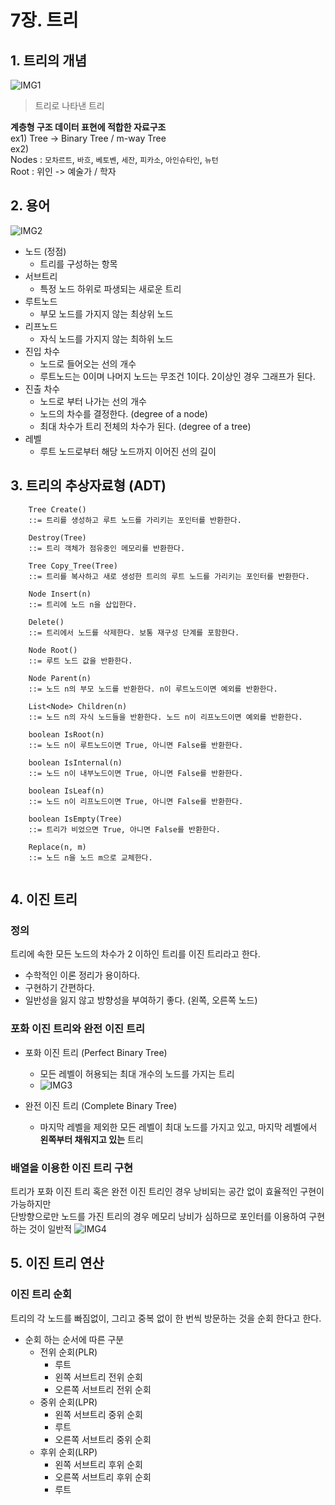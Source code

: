 # 7장. 트리
## 1. 트리의 개념
![IMG1](IMG1.jpg)
> 트리로 나타낸 트리
 
**계층형 구조 데이터 표현에 적합한 자료구조**<br>
ex1) Tree -> Binary Tree / m-way Tree <br>
ex2) <br>Nodes : `모차르트`, `바흐`, `베토벤`, `세잔`, `피카소`, `아인슈타인`, `뉴턴` 
    <br> Root : 위인 -> 예술가 / 학자 

## 2. 용어
![IMG2](IMG2.png)
- 노드 (정점)
  - 트리를 구성하는 항목
- 서브트리
  - 특정 노드 하위로 파생되는 새로운 트리 
- 루트노드
  - 부모 노드를 가지지 않는 최상위 노드
- 리프노드
  - 자식 노드를 가지지 않는 최하위 노드
- 진입 차수
  - 노드로 들어오는 선의 개수 
  - 루트노드는 0이며 나머지 노드는 무조건 1이다. 2이상인 경우 그래프가 된다.
- 진출 차수
  - 노드로 부터 나가는 선의 개수 
  - 노드의 차수를 결정한다. (degree of a node)
  - 최대 차수가 트리 전체의 차수가 된다. (degree of a tree)
- 레벨
  - 루트 노드로부터 해당 노드까지 이어진 선의 길이
  
## 3. 트리의 추상자료형 (ADT)
```text
    Tree Create() 
    ::= 트리를 생성하고 루트 노드를 가리키는 포인터를 반환한다.
    
    Destroy(Tree)
    ::= 트리 객체가 점유중인 메모리를 반환한다.
    
    Tree Copy_Tree(Tree) 
    ::= 트리를 복사하고 새로 생성한 트리의 루트 노드를 가리키는 포인터를 반환한다.
    
    Node Insert(n) 
    ::= 트리에 노드 n을 삽입한다.
    
    Delete()
    ::= 트리에서 노드를 삭제한다. 보통 재구성 단계를 포함한다.
    
    Node Root()
    ::= 루트 노드 값을 반환한다.
    
    Node Parent(n)
    ::= 노드 n의 부모 노드를 반환한다. n이 루트노드이면 예외를 반환한다.
    
    List<Node> Children(n)
    ::= 노드 n의 자식 노드들을 반환한다. 노드 n이 리프노드이면 예외를 반환한다.
    
    boolean IsRoot(n)
    ::= 노드 n이 루트노드이면 True, 아니면 False를 반환한다.
    
    boolean IsInternal(n)
    ::= 노드 n이 내부노드이면 True, 아니면 False를 반환한다.
    
    boolean IsLeaf(n)
    ::= 노드 n이 리프노드이면 True, 아니면 False를 반환한다.
    
    boolean IsEmpty(Tree)
    ::= 트리가 비었으면 True, 아니면 False를 반환한다.
    
    Replace(n, m)
    ::= 노드 n을 노드 m으로 교체한다.
    
```

## 4. 이진 트리
### 정의
트리에 속한 모든 노드의 차수가 2 이하인 트리를 이진 트리라고 한다.
- 수학적인 이론 정리가 용이하다.
- 구현하기 간편하다.
- 일반성을 잃지 않고 방향성을 부여하기 좋다. (왼쪽, 오른쪽 노드)

### 포화 이진 트리와 완전 이진 트리
- 포화 이진 트리 (Perfect Binary Tree)
  - 모든 레벨이 허용되는 최대 개수의 노드를 가지는 트리 
  - ![IMG3](IMG3.png)
  
- 완전 이진 트리 (Complete Binary Tree)
  - 마지막 레벨을 제외한 모든 레벨이 최대 노드를 가지고 있고, 마지막 레벨에서 **왼쪽부터 채워지고 있는** 트리
  
### 배열을 이용한 이진 트리 구현
트리가 포화 이진 트리 혹은 완전 이진 트리인 경우 낭비되는 공간 없이 효율적인 구현이 가능하지만<br>
단방향으로만 노드를 가진 트리의 경우 메모리 낭비가 심하므로 포인터를 이용하여 구현하는 것이 일반적
![IMG4](IMG4.jpeg)

## 5. 이진 트리 연산
### 이진 트리 순회
트리의 각 노드를 빠짐없이, 그리고 중복 없이 한 번씩 방문하는 것을 순회 한다고 한다.
- 순회 하는 순서에 따른 구분
  - 전위 순회(PLR)
    - 루트
    - 왼쪽 서브트리 전위 순회
    - 오른쪽 서브트리 전위 순회
  - 중위 순회(LPR)
    - 왼쪽 서브트리 중위 순회
    - 루트
    - 오른쪽 서브트리 중위 순회
  - 후위 순회(LRP)
    - 왼쪽 서브트리 후위 순회
    - 오른쪽 서브트리 후위 순회
    - 루트

